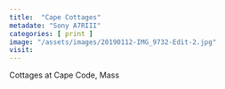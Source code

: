 ```yaml
---
title:  "Cape Cottages"
metadate: "Sony A7RIII"
categories: [ print ]
image: "/assets/images/20190112-IMG_9732-Edit-2.jpg"
visit: 
---
```

Cottages at Cape Code, Mass